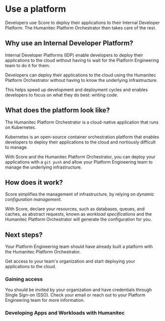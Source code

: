# Use a platform

Developers use Score to deploy their applications to their Internal Developer Platform.
The Humanitec Platform Orchestrator then takes care of the rest.

## Why use an Internal Developer Platform?

Internal Developer Platforms (IDP) enable developers to deploy their applications to the cloud without having to wait for the Platform Engineering team to do it for them.

Developers can deploy their applications to the cloud using the Humanitec Platform Orchestrator without having to know the underlying infrastructure.

This helps speed up development and deployment cycles and enables developers to focus on what they do best: writing code.

## What does the platform look like?

The Humanitec Platform Orchestrator is a cloud-native application that runs on Kubernetes.

Kubernetes is an open-source container orchestration platform that enables developers to deploy their applications to the cloud and nortiously difficult to manage.

With Score and the Humanitec Platform Orchestrator, you can deploy your applications with a `git push` and allow your Platform Engineering team to manage the underlying infrastructure.

## How does it work?

Score simplifies the management of infrastructure, by relying on _dynamic configuration management_.

With Score, declare your resources, such as databases, queues, and caches, as abstract requests, known as _workload specifications_ and the Humanitec Platform Orchestrator will generate the configuration for you.

## Next steps?

Your Platform Engineering team should have already built a platform with the Humanitec Platform Orchestrator.

Get access to your team's organization and start deploying your applications to the cloud.

### Gaining access

You should be invited by your organization and have credentials through Single Sign-on (SSO).
Check your email or reach out to your Platform Engineering team for more information.

### Developing Apps and Workloads with Humanitec
